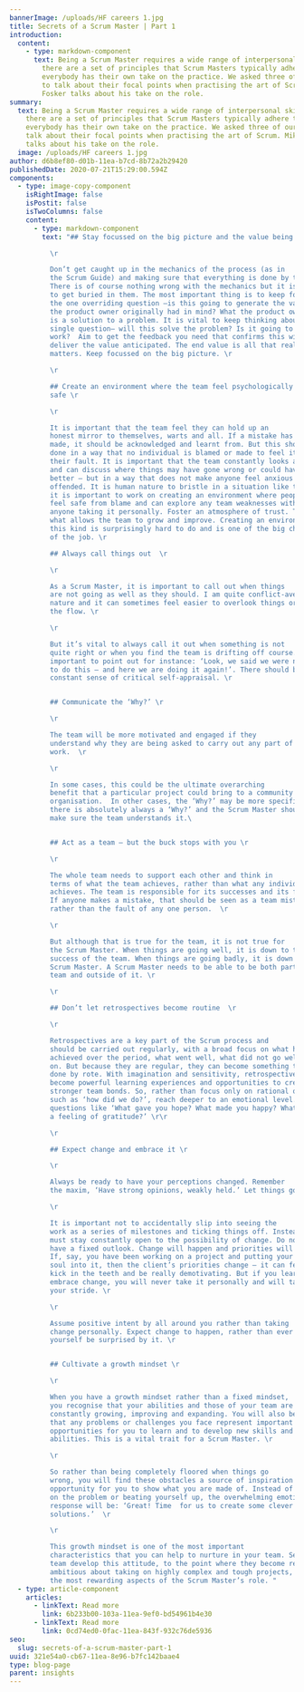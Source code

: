 ```yaml
---
bannerImage: /uploads/HF careers 1.jpg
title: Secrets of a Scrum Master | Part 1
introduction:
  content:
    - type: markdown-component
      text: Being a Scrum Master requires a wide range of interpersonal skills. While
        there are a set of principles that Scrum Masters typically adhere to,
        everybody has their own take on the practice. We asked three of our own
        to talk about their focal points when practising the art of Scrum. Mike
        Fosker talks about his take on the role.
summary:
  text: Being a Scrum Master requires a wide range of interpersonal skills. While
    there are a set of principles that Scrum Masters typically adhere to,
    everybody has their own take on the practice. We asked three of our own to
    talk about their focal points when practising the art of Scrum. Mike Fosker
    talks about his take on the role.
  image: /uploads/HF careers 1.jpg
author: d6b8ef80-d01b-11ea-b7cd-8b72a2b29420
publishedDate: 2020-07-21T15:29:00.594Z
components:
  - type: image-copy-component
    isRightImage: false
    isPostit: false
    isTwoColumns: false
    content:
      - type: markdown-component
        text: "## Stay focussed on the big picture and the value being delivered \r

          \r

          Don’t get caught up in the mechanics of the process (as in
          the Scrum Guide) and making sure that everything is done by the book.
          There is of course nothing wrong with the mechanics but it is too easy
          to get buried in them. The most important thing is to keep focused on
          the one overriding question –is this going to generate the value that
          the product owner originally had in mind? What the product owner wants
          is a solution to a problem. It is vital to keep thinking about that
          single question– will this solve the problem? Is it going to
          work?  Aim to get the feedback you need that confirms this will indeed
          deliver the value anticipated. The end value is all that really
          matters. Keep focussed on the big picture. \r

          \r

          ## Create an environment where the team feel psychologically
          safe \r

          \r

          It is important that the team feel they can hold up an
          honest mirror to themselves, warts and all. If a mistake has been
          made, it should be acknowledged and learnt from. But this should be
          done in a way that no individual is blamed or made to feel it was
          their fault. It is important that the team constantly looks at itself
          and can discuss where things may have gone wrong or could have gone
          better – but in a way that does not make anyone feel anxious or
          offended. It is human nature to bristle in a situation like this – so
          it is important to work on creating an environment where people can
          feel safe from blame and can explore any team weaknesses without
          anyone taking it personally. Foster an atmosphere of trust. This is
          what allows the team to grow and improve. Creating an environment of
          this kind is surprisingly hard to do and is one of the big challenges
          of the job. \r

          ## Always call things out  \r

          \r

          As a Scrum Master, it is important to call out when things
          are not going as well as they should. I am quite conflict-averse by
          nature and it can sometimes feel easier to overlook things or go with
          the flow. \r

          \r

          But it’s vital to always call it out when something is not
          quite right or when you find the team is drifting off course. It’s
          important to point out for instance: ‘Look, we said we were not going
          to do this – and here we are doing it again!’. There should be a
          constant sense of critical self-appraisal. \r


          ## Communicate the ‘Why?’ \r

          \r

          The team will be more motivated and engaged if they
          understand why they are being asked to carry out any part of their
          work.  \r

          \r

          In some cases, this could be the ultimate overarching
          benefit that a particular project could bring to a community or an
          organisation.  In other cases, the ‘Why?’ may be more specific. But
          there is absolutely always a ‘Why?’ and the Scrum Master should always
          make sure the team understands it.\ 


          ## Act as a team – but the buck stops with you \r

          \r

          The whole team needs to support each other and think in
          terms of what the team achieves, rather than what any individual
          achieves. The team is responsible for its successes and its failures.
          If anyone makes a mistake, that should be seen as a team mistake
          rather than the fault of any one person.  \r

          \r

          But although that is true for the team, it is not true for
          the Scrum Master. When things are going well, it is down to the
          success of the team. When things are going badly, it is down to the
          Scrum Master. A Scrum Master needs to be able to be both part of the
          team and outside of it. \r

          \r

          ## Don’t let retrospectives become routine  \r

          \r

          Retrospectives are a key part of the Scrum process and
          should be carried out regularly, with a broad focus on what has been
          achieved over the period, what went well, what did not go well and so
          on. But because they are regular, they can become something that is
          done by rote. With imagination and sensitivity, retrospectives can
          become powerful learning experiences and opportunities to create
          stronger team bonds. So, rather than focus only on rational questions
          such as ‘how did we do?’, reach deeper to an emotional level. Ask
          questions like ‘What gave you hope? What made you happy? What gave you
          a feeling of gratitude?’ \r\r

          \r

          ## Expect change and embrace it \r

          \r

          Always be ready to have your perceptions changed. Remember
          the maxim, ‘Have strong opinions, weakly held.’ Let things go. \r

          \r

          It is important not to accidentally slip into seeing the
          work as a series of milestones and ticking things off. Instead you
          must stay constantly open to the possibility of change. Do not ever
          have a fixed outlook. Change will happen and priorities will alter.
          If, say, you have been working on a project and putting your heart and
          soul into it, then the client’s priorities change – it can feel like a
          kick in the teeth and be really demotivating. But if you learn to
          embrace change, you will never take it personally and will take it in
          your stride. \r

          \r

          Assume positive intent by all around you rather than taking
          change personally. Expect change to happen, rather than ever letting
          yourself be surprised by it. \r


          ## Cultivate a growth mindset \r

          \r

          When you have a growth mindset rather than a fixed mindset,
          you recognise that your abilities and those of your team are
          constantly growing, improving and expanding. You will also be aware
          that any problems or challenges you face represent important
          opportunities for you to learn and to develop new skills and
          abilities. This is a vital trait for a Scrum Master. \r

          \r

          So rather than being completely floored when things go
          wrong, you will find these obstacles a source of inspiration and an
          opportunity for you to show what you are made of. Instead of dwelling
          on the problem or beating yourself up, the overwhelming emotional
          response will be: ‘Great! Time  for us to create some clever new
          solutions.’  \r

          \r

          This growth mindset is one of the most important
          characteristics that you can help to nurture in your team. Seeing your
          team develop this attitude, to the point where they become really
          ambitious about taking on highly complex and tough projects, is one of
          the most rewarding aspects of the Scrum Master’s role. "
  - type: article-component
    articles:
      - linkText: Read more
        link: 6b233b00-103a-11ea-9ef0-bd54961b4e30
      - linkText: Read more
        link: 0cd74ed0-0fac-11ea-843f-932c76de5936
seo:
  slug: secrets-of-a-scrum-master-part-1
uuid: 321e54a0-cb67-11ea-8e96-b7fc142baae4
type: blog-page
parent: insights
---
```

